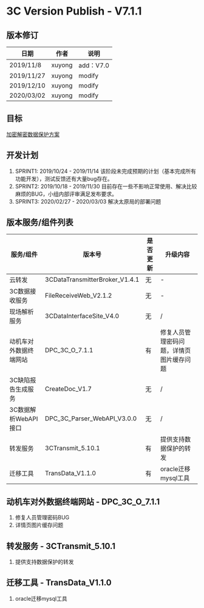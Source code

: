 3C Version Publish - V7.1.1
=================
  
版本修订
-----------------------------------

日期 | 作者 |  说明
-|-|-
2019/11/8|xuyong| add：V7.0
2019/11/27|xuyong| modify
2019/12/10|xuyong| modify
2020/03/02|xuyong| modify

目标
-----------------------------------

[加密解密数据保护方案](../安全加固/数据安全加密和解密详细设计.md)  

开发计划
-----------------------------------

1. SPRINT1: 2019/10/24 - 2019/11/14 该阶段未完成预期的计划（基本完成所有功能开发），测试反馈还有大量bug存在。
2. SPRINT2: 2019/10/18 - 2019/11/30 目前存在一些不影响正常使用、解决比较麻烦的BUG，小组内部评审满足发布要求。
3. SPRINT3: 2020/02/27 - 2020/03/03 解决太原局的部署问题

版本服务/组件列表
-----------------------------------
  
服务/组件 | 版本号 |  是否更新 |升级内容
-|-|-|-
 云转发| 3CDataTransmitterBroker_V1.4.1 | 无 |-
 3C数据接收服务| FileReceiveWeb_V2.1.2 | 无 |-
 现场解析服务| 3CDataInterfaceSite_V4.0 | 无 |/
 动机车对外数据终端网站| DPC_3C_O_7.1.1 | 有 |修复人员管理密码问题，详情页图片缓存问题
 3C缺陷报告生成服务| CreateDoc_V1.7 | 无 |/
 3C数据解析WebAPI接口| DPC_3C_Parser_WebAPI_V3.0.0 | 无 |/
 转发服务| 3CTransmit_5.10.1 | 有 |提供支持数据保护的转发
 迁移工具| TransData_V1.1.0 | 有 |oracle迁移mysql工具

动机车对外数据终端网站 - DPC_3C_O_7.1.1
-----------------------------------

1. 修复人员管理密码BUG
2. 详情页图片缓存问题

转发服务 - 3CTransmit_5.10.1
-----------------------------------

1. 提供支持数据保护的转发

迁移工具 - TransData_V1.1.0
-----------------------------------

1. oracle迁移mysql工具
